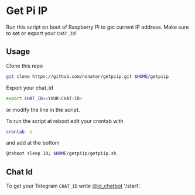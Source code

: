 Get Pi IP
=========

Run this script on boot of Raspberry Pi to get current IP address.
Make sure to set or export your `CHAT_ID`!

Usage
-----
Clone this repo
```bash
git clone https://github.com/nonator/getpiip.git $HOME/getpiip
```

Export your chat_id
```bash
export CHAT_ID=<YOUR-CHAT-ID>
```
or modify the line in the script.

To run the script at reboot edit your crontab with
```bash
crontab -e
```
and add at the bottom
```bash
@reboot sleep 10; $HOME/getpiip/getpiip.sh
```

Chat Id
-------
To get your Telegram `CHAT_ID` write [@id_chatbot](https://telegram.me/id_chatbot) '/start'.
